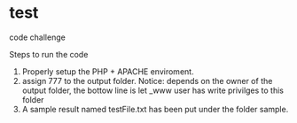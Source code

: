 # test
code challenge

Steps to run the code
1. Properly setup the PHP + APACHE enviroment.
2. assign 777 to the output folder. 
    Notice: depends on the owner of the output folder, the bottow line is let _www user has
            write privilges to this folder
3. A sample result named testFile.txt has been put under the folder sample.

